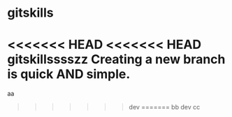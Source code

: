 # gitskills
<<<<<<< HEAD
<<<<<<< HEAD
gitskillsssszz
Creating a new branch is quick AND simple.
=======
aa
>>>>>>> dev
=======
bb
>>>>>>> dev
cc
